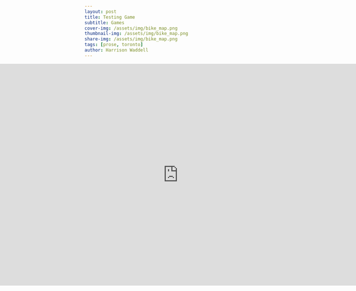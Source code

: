 ```yaml
---
layout: post
title: Testing Game
subtitle: Games
cover-img: /assets/img/bike_map.png
thumbnail-img: /assets/img/bike_map.png
share-img: /assets/img/bike_map.png
tags: [prose, toronto]
author: Harrison Waddell
---
```

<style>
.full-width-iframe {
  width: 100vw;
  margin-left: calc(-50vw + 50%);
}
.full-width-iframe iframe {
  display: block;
  border: none;
  width: 960px;   /* or 100% if you want it responsive */
  height: 600px;
}
</style>

<div class="full-width-iframe">
<iframe src="https://hswaggle.github.io/github.io/GAME/index.html"
        width="1440"
        height="900"
        style="border:none;">
</iframe>
</div>
